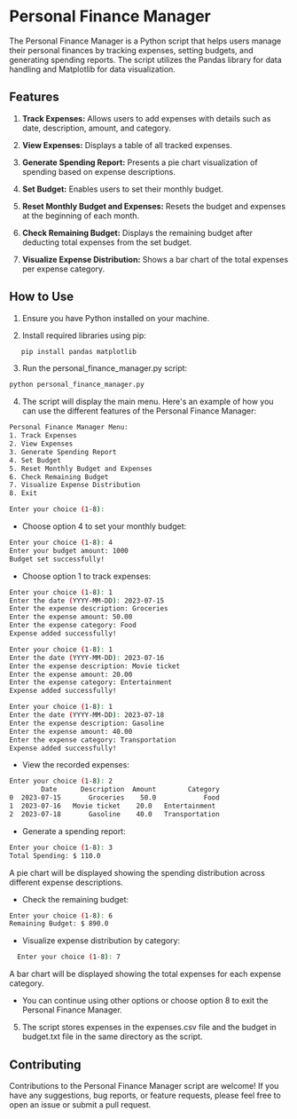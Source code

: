 # Personal Finance Manager

The Personal Finance Manager is a Python script that helps users manage their personal finances by tracking expenses, setting budgets, and generating spending reports. The script utilizes the Pandas library for data handling and Matplotlib for data visualization.

## Features

1. **Track Expenses:** Allows users to add expenses with details such as date, description, amount, and category.

2. **View Expenses:** Displays a table of all tracked expenses.

3. **Generate Spending Report:** Presents a pie chart visualization of spending based on expense descriptions.

4. **Set Budget:** Enables users to set their monthly budget.

5. **Reset Monthly Budget and Expenses:** Resets the budget and expenses at the beginning of each month.

6. **Check Remaining Budget:** Displays the remaining budget after deducting total expenses from the set budget.

7. **Visualize Expense Distribution:** Shows a bar chart of the total expenses per expense category.

## How to Use

1. Ensure you have Python installed on your machine.

2. Install required libraries using pip:

```bash
   pip install pandas matplotlib
```

3. Run the personal_finance_manager.py script:

```bash
python personal_finance_manager.py
```

4. The script will display the main menu. Here's an example of how you can use the different features of the Personal Finance Manager:

```bash
Personal Finance Manager Menu:
1. Track Expenses
2. View Expenses
3. Generate Spending Report
4. Set Budget
5. Reset Monthly Budget and Expenses
6. Check Remaining Budget
7. Visualize Expense Distribution
8. Exit

Enter your choice (1-8):
```

- Choose option 4 to set your monthly budget:

```bash
Enter your choice (1-8): 4
Enter your budget amount: 1000
Budget set successfully!
```
- Choose option 1 to track expenses:

```bash
Enter your choice (1-8): 1
Enter the date (YYYY-MM-DD): 2023-07-15
Enter the expense description: Groceries
Enter the expense amount: 50.00
Enter the expense category: Food
Expense added successfully!

Enter your choice (1-8): 1
Enter the date (YYYY-MM-DD): 2023-07-16
Enter the expense description: Movie ticket
Enter the expense amount: 20.00
Enter the expense category: Entertainment
Expense added successfully!

Enter your choice (1-8): 1
Enter the date (YYYY-MM-DD): 2023-07-18
Enter the expense description: Gasoline
Enter the expense amount: 40.00
Enter the expense category: Transportation
Expense added successfully!
```

- View the recorded expenses:

```bash
Enter your choice (1-8): 2
        Date      Description  Amount        Category
0  2023-07-15       Groceries    50.0            Food
1  2023-07-16   Movie ticket    20.0   Entertainment
2  2023-07-18       Gasoline    40.0   Transportation
```

- Generate a spending report:

```bash
Enter your choice (1-8): 3
Total Spending: $ 110.0
```

A pie chart will be displayed showing the spending distribution across different expense descriptions.

- Check the remaining budget:

```bash
Enter your choice (1-8): 6
Remaining Budget: $ 890.0
```

- Visualize expense distribution by category:

```bash
  Enter your choice (1-8): 7
```

A bar chart will be displayed showing the total expenses for each expense category.

- You can continue using other options or choose option 8 to exit the Personal Finance Manager.

5. The script stores expenses in the expenses.csv file and the budget in budget.txt file in the same directory as the script.

## Contributing

Contributions to the Personal Finance Manager script are welcome! If you have any suggestions, bug reports, or feature requests, please feel free to open an issue or submit a pull request.   